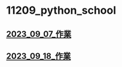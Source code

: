 # 11209_python_school
## [2023_09_07_作業](./20230907/2023_09_07_作業.md)
## [2023_09_18_作業](./20230911/20230911作業.ipynb)


